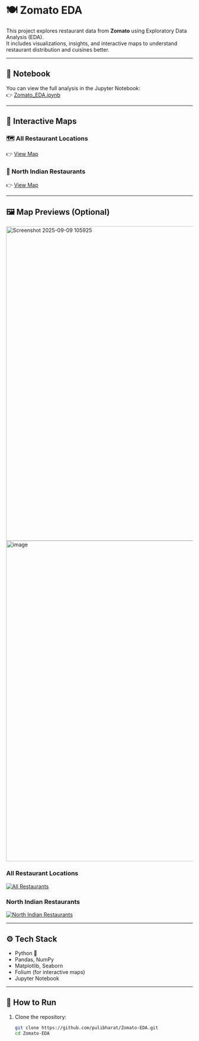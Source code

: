 # 🍽️ Zomato EDA

This project explores restaurant data from **Zomato** using Exploratory Data Analysis (EDA).  
It includes visualizations, insights, and interactive maps to understand restaurant distribution and cuisines better.  

---

## 📓 Notebook
You can view the full analysis in the Jupyter Notebook:  
👉 [Zomato_EDA.ipynb](https://github.com/pulibharat/Zomato-EDA/blob/main/Zomato_EDA.ipynb)

---

## 📍 Interactive Maps

### 🗺️ All Restaurant Locations
👉 [View Map](https://rawcdn.githack.com/pulibharat/Zomato-EDA/refs/heads/main/locations%20of%20the%20restaurents.html)

### 🍛 North Indian Restaurants
👉 [View Map](https://rawcdn.githack.com/pulibharat/Zomato-EDA/refs/heads/main/North_Indian_Restaurants.html)

---

## 🖼️ Map Previews (Optional)
<img width="1766" height="848" alt="Screenshot 2025-09-09 105925" src="https://github.com/user-attachments/assets/23aa0e46-6669-42d0-ad8a-87f96c3efa3f" />
<img width="1918" height="865" alt="image" src="https://github.com/user-attachments/assets/f6fc4a61-1230-4a68-99ab-1aa87c20f950" />



### All Restaurant Locations
[![All Restaurants](restaurants_map.png)](https://rawcdn.githack.com/pulibharat/Zomato-EDA/refs/heads/main/locations%20of%20the%20restaurents.html)

### North Indian Restaurants
[![North Indian Restaurants](north_indian_map.png)](https://rawcdn.githack.com/pulibharat/Zomato-EDA/refs/heads/main/North_Indian_Restaurants.html)

---

## ⚙️ Tech Stack
- Python 🐍  
- Pandas, NumPy  
- Matplotlib, Seaborn  
- Folium (for interactive maps)  
- Jupyter Notebook  

---

## 🚀 How to Run
1. Clone the repository:  
   ```bash
   git clone https://github.com/pulibharat/Zomato-EDA.git
   cd Zomato-EDA
